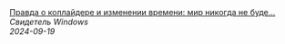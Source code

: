 <!--2024-09-19 15:11:57-->
<div class="yb">
  <a class="nodecor" href="/index.html?tajny/pravda_o_kollajdere_i_izmenenii_vremeni_mir_nikogda_ne_budet_prejnim">
    <img class="preview" data-videoid="feImYxpkl1I" src="https://i3.ytimg.com/vi/feImYxpkl1I/hqdefault.jpg" align="middle" alt="">
  </a>
  <div class="inlbl text">
    <a class="nodecor" href="/index.html?tajny/pravda_o_kollajdere_i_izmenenii_vremeni_mir_nikogda_ne_budet_prejnim">Правда о коллайдере и изменении времени: мир никогда не буде...</a><br>
    <i class="smaller2">Свидетель Windows</i><br>
    <i class="smaller3">2024-09-19</i>
  </div>
</div>
